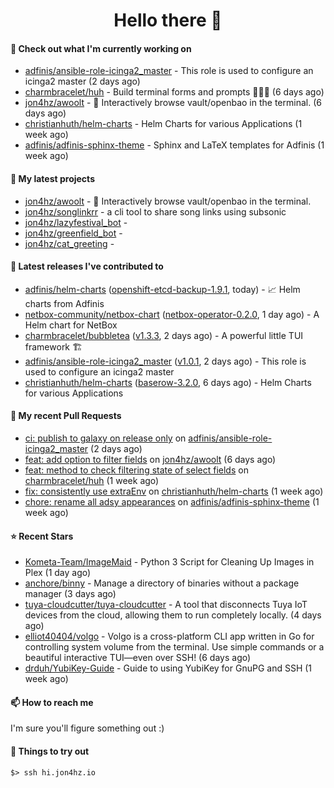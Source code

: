 <h1 align=center>Hello there 👋</h1>

#### 👷 Check out what I'm currently working on

- [adfinis/ansible-role-icinga2_master](https://github.com/adfinis/ansible-role-icinga2_master) - This role is used to configure an icinga2 master (2 days ago)
- [charmbracelet/huh](https://github.com/charmbracelet/huh) - Build terminal forms and prompts 🤷🏻‍♀️ (6 days ago)
- [jon4hz/awoolt](https://github.com/jon4hz/awoolt) - 🐺 Interactively browse vault/openbao in the terminal. (6 days ago)
- [christianhuth/helm-charts](https://github.com/christianhuth/helm-charts) - Helm Charts for various Applications (1 week ago)
- [adfinis/adfinis-sphinx-theme](https://github.com/adfinis/adfinis-sphinx-theme) - Sphinx and LaTeX templates for Adfinis (1 week ago)

#### 🌱 My latest projects

- [jon4hz/awoolt](https://github.com/jon4hz/awoolt) - 🐺 Interactively browse vault/openbao in the terminal.
- [jon4hz/songlinkrr](https://github.com/jon4hz/songlinkrr) - a cli tool to share song links using subsonic
- [jon4hz/lazyfestival_bot](https://github.com/jon4hz/lazyfestival_bot) - 
- [jon4hz/greenfield_bot](https://github.com/jon4hz/greenfield_bot) - 
- [jon4hz/cat_greeting](https://github.com/jon4hz/cat_greeting) - 

#### 🔭 Latest releases I've contributed to

- [adfinis/helm-charts](https://github.com/adfinis/helm-charts) ([openshift-etcd-backup-1.9.1](https://github.com/adfinis/helm-charts/releases/tag/openshift-etcd-backup-1.9.1), today) - 📈 Helm charts from Adfinis
- [netbox-community/netbox-chart](https://github.com/netbox-community/netbox-chart) ([netbox-operator-0.2.0](https://github.com/netbox-community/netbox-chart/releases/tag/netbox-operator-0.2.0), 1 day ago) - A Helm chart for NetBox
- [charmbracelet/bubbletea](https://github.com/charmbracelet/bubbletea) ([v1.3.3](https://github.com/charmbracelet/bubbletea/releases/tag/v1.3.3), 2 days ago) - A powerful little TUI framework 🏗
- [adfinis/ansible-role-icinga2_master](https://github.com/adfinis/ansible-role-icinga2_master) ([v1.0.1](https://github.com/adfinis/ansible-role-icinga2_master/releases/tag/v1.0.1), 2 days ago) - This role is used to configure an icinga2 master
- [christianhuth/helm-charts](https://github.com/christianhuth/helm-charts) ([baserow-3.2.0](https://github.com/christianhuth/helm-charts/releases/tag/baserow-3.2.0), 6 days ago) - Helm Charts for various Applications

#### 🔨 My recent Pull Requests

- [ci: publish to galaxy on release only](https://github.com/adfinis/ansible-role-icinga2_master/pull/129) on [adfinis/ansible-role-icinga2_master](https://github.com/adfinis/ansible-role-icinga2_master) (2 days ago)
- [feat: add option to filter fields](https://github.com/jon4hz/awoolt/pull/3) on [jon4hz/awoolt](https://github.com/jon4hz/awoolt) (6 days ago)
- [feat: method to check filtering state of select fields](https://github.com/charmbracelet/huh/pull/524) on [charmbracelet/huh](https://github.com/charmbracelet/huh) (1 week ago)
- [fix: consistently use extraEnv](https://github.com/christianhuth/helm-charts/pull/1295) on [christianhuth/helm-charts](https://github.com/christianhuth/helm-charts) (1 week ago)
- [chore: rename all adsy appearances](https://github.com/adfinis/adfinis-sphinx-theme/pull/4) on [adfinis/adfinis-sphinx-theme](https://github.com/adfinis/adfinis-sphinx-theme) (1 week ago)

#### ⭐ Recent Stars

- [Kometa-Team/ImageMaid](https://github.com/Kometa-Team/ImageMaid) - Python 3 Script for Cleaning Up Images in Plex (1 day ago)
- [anchore/binny](https://github.com/anchore/binny) - Manage a directory of binaries without a package manager (3 days ago)
- [tuya-cloudcutter/tuya-cloudcutter](https://github.com/tuya-cloudcutter/tuya-cloudcutter) - A tool that disconnects Tuya IoT devices from the cloud, allowing them to run completely locally. (4 days ago)
- [elliot40404/volgo](https://github.com/elliot40404/volgo) - Volgo is a cross-platform CLI app written in Go for controlling system volume from the terminal. Use simple commands or a beautiful interactive TUI—even over SSH! (6 days ago)
- [drduh/YubiKey-Guide](https://github.com/drduh/YubiKey-Guide) - Guide to using YubiKey for GnuPG and SSH (1 week ago)

#### 📫 How to reach me
I'm sure you'll figure something out :)

#### 👀 Things to try out
```
$> ssh hi.jon4hz.io
```